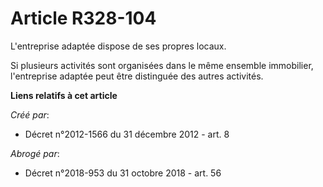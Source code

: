 # Article R328-104

L'entreprise adaptée dispose de ses propres locaux. 

Si plusieurs activités sont organisées dans le même ensemble immobilier, l'entreprise adaptée peut être distinguée des autres
activités.

**Liens relatifs à cet article**

_Créé par_:

  - Décret n°2012-1566 du 31 décembre 2012 - art. 8

_Abrogé par_:

  - Décret n°2018-953 du 31 octobre 2018 - art. 56
